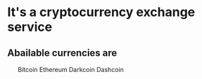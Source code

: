 <h1>It's a cryptocurrency exchange service</h1>

<h2>Abailable currencies are</h2>
<ul>
  <l1>Bitcoin</li>
  <l1>Ethereum</li>
  <l1>Darkcoin</li>
  <l1>Dashcoin</li>
</ul>
